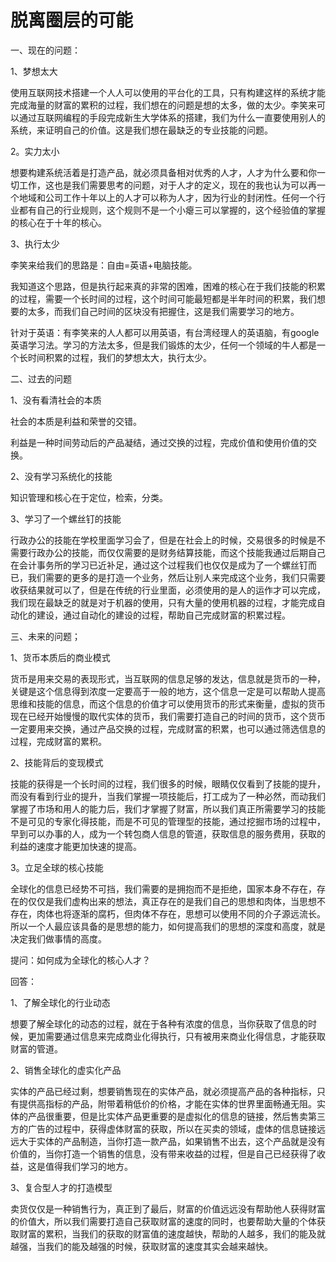 # 脱离圈层的可能

一、现在的问题：

1、梦想太大

使用互联网技术搭建一个人人可以使用的平台化的工具，只有构建这样的系统才能完成海量的财富的累积的过程，我们想在的问题是想的太多，做的太少。李笑来可以通过互联网编程的手段完成新生大学体系的搭建，我们为什么一直要使用别人的系统，来证明自己的价值。这是我们想在最缺乏的专业技能的问题。

2。实力太小

想要构建系统活着是打造产品，就必须具备相对优秀的人才，人才为什么要和你一切工作，这也是我们需要思考的问题，对于人才的定义，现在的我也认为可以再一个地域和公司工作十年以上的人才可以称为人才，因为行业的封闭性。任何一个行业都有自己的行业规则，这个规则不是一个小瘪三可以掌握的，这个经验值的掌握的核心在于十年的核心。

3、执行太少

李笑来给我们的思路是：自由=英语+电脑技能。

我知道这个思路，但是执行起来真的非常的困难，困难的核心在于我们技能的积累的过程，需要一个长时间的过程，这个时间可能最短都是半年时间的积累，我们想要的太多，而我们自己时间的区块没有把握住，这是我们需要学习的地方。

针对于英语：有李笑来的人人都可以用英语，有台湾经理人的英语脑，有google英语学习法。学习的方法太多，但是我们锻炼的太少，任何一个领域的牛人都是一个长时间积累的过程，我们的梦想太大，执行太少。

二、过去的问题

1、没有看清社会的本质

社会的本质是利益和荣誉的交错。

利益是一种时间劳动后的产品凝结，通过交换的过程，完成价值和使用价值的交换。

2、没有学习系统化的技能

知识管理和核心在于定位，检索，分类。

3、学习了一个螺丝钉的技能

行政办公的技能在学校里面学习会了，但是在社会上的时候，交易很多的时候是不需要行政办公的技能，而仅仅需要的是财务结算技能，而这个技能我通过后期自己在会计事务所的学习已近补足，通过这个过程我们也仅仅是成为了一个螺丝钉而已，我们需要的更多的是打造一个业务，然后让别人来完成这个业务，我们只需要收获结果就可以了，但是在传统的行业里面，必须使用的是人的运作才可以完成，我们现在最缺乏的就是对于机器的使用，只有大量的使用机器的过程，才能完成自动化的建设，通过自动化的建设的过程，帮助自己完成财富的积累过程。

三、未来的问题；

1、货币本质后的商业模式

货币是用来交易的表现形式，当互联网的信息足够的发达，信息就是货币的一种，关键是这个信息得到浓度一定要高于一般的地方，这个信息一定是可以帮助人提高思维和技能的信息，而这个信息的价值才可以使用货币的形式来衡量，虚拟的货币现在已经开始慢慢的取代实体的货币，我们需要打造自己的时间的货币，这个货币一定要用来交换，通过产品交换的过程，完成财富的积累，也可以通过筛选信息的过程，完成财富的累积。

2、技能背后的变现模式

技能的获得是一个长时间的过程，我们很多的时候，眼睛仅仅看到了技能的提升，而没有看到行业的提升，当我们掌握一项技能后，打工成为了一种必然，而动我们掌握了市场和用人的能力后，我们才掌握了财富，所以我们真正所需要学习的技能不是可见的专家化得技能，而是不可见的管理型的技能，通过挖掘市场的过程中，早到可以办事的人，成为一个转包商人信息的管道，获取信息的服务费用，获取的利益的速度才能更加快速的提高。

3。立足全球的核心技能

全球化的信息已经势不可挡，我们需要的是拥抱而不是拒绝，国家本身不存在，存在的仅仅是我们虚构出来的想法，真正存在的是我们自己的思想和肉体，当思想不存在，肉体也将逐渐的腐朽，但肉体不存在，思想可以使用不同的介子源远流长。所以一个人最应该具备的是思想的能力，如何提高我们的思想的深度和高度，就是决定我们做事情的高度。

提问：如何成为全球化的核心人才？

回答：

1、了解全球化的行业动态

想要了解全球化的动态的过程，就在于各种有浓度的信息，当你获取了信息的时候，更加需要通过信息来完成商业化得执行，只有被用来商业化得信息，才能获取财富的管道。

2、销售全球化的虚实化产品

实体的产品已经过剩，想要销售现在的实体产品，就必须提高产品的各种指标，只有提供高指标的产品，附带着稍低价的价格，才能在实体的世界里面畅通无阻。实体的产品很重要，但是比实体产品更重要的是虚拟化的信息的链接，然后售卖第三方的广告的过程中，获得虚体财富的获取，所以在买卖的领域，虚体的信息链接远远大于实体的产品制造，当你打造一款产品，如果销售不出去，这个产品就是没有价值的，当你打造一个销售的信息，没有带来收益的过程，但是自己已经获得了收益，这是值得我们学习的地方。

3、复合型人才的打造模型

卖货仅仅是一种销售行为，真正到了最后，财富的价值远远没有帮助他人获得财富的价值大，所以我们需要打造自己获取财富的速度的同时，也要帮助大量的个体获取财富的累积，当我们的获取的财富值的速度越快，帮助的人越多，我们的能及就越强，当我们的能及越强的时候，获取财富的速度其实会越来越快。
